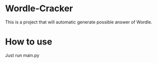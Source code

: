 # Wordle-Cracker
This is a project that will automatic generate possible answer of Wordle.

# How to use

Just run main.py
